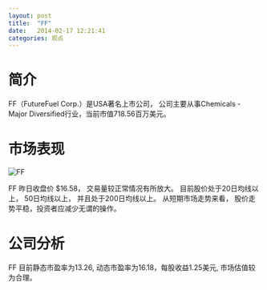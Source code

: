 ```yaml
---
layout: post
title:  "FF"
date:   2014-02-17 12:21:41
categories: 观点
---
```


# 简介
FF（FutureFuel Corp.）是USA著名上市公司，
公司主要从事Chemicals - Major Diversified行业，当前市值718.56百万美元。

# 市场表现

![FF](http://finviz.com/chart.ashx?t=FF&ty=c&ta=1&p=d&s=l)

FF 昨日收盘价 $16.58，
交易量较正常情况有所放大。
目前股价处于20日均线以上，
50日均线以上，
并且处于200日均线以上。
从短期市场走势来看，
股价走势平稳，投资者应减少无谓的操作。

# 公司分析
FF 目前静态市盈率为13.26, 动态市盈率为16.18，每股收益1.25美元,
市场估值较为合理。
